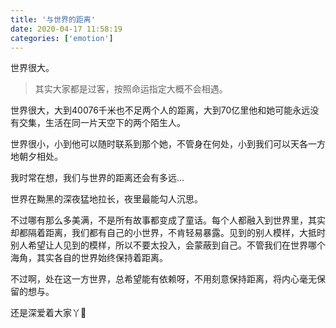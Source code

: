 ```yaml
---
title: '与世界的距离'
date: 2020-04-17 11:58:19
categories: ['emotion']
---
```

世界很大。

<!-- more -->
> 其实大家都是过客，按照命运指定大概不会相遇。

世界很大，大到40076千米也不足两个人的距离，大到70亿里他和她可能永远没有交集，生活在同一片天空下的两个陌生人。

世界很小，小到他可以随时联系到那个她，不管身在何处，小到我们可以天各一方地朝夕相处。

我时常在想，我们与世界的距离还会有多远...

世界在黝黑的深夜猛地拉长，夜里最能勾人沉思。

不过哪有那么多美满，不是所有故事都变成了童话。每个人都融入到世界里，其实却都隔着距离，我们都有自己的小世界，不肯轻易暴露。见到的别人模样，大抵时别人希望让人见到的模样，所以不要太投入，会蒙蔽到自己。不管我们在世界哪个海角，其实各自的世界始终保持着距离。




不过啊，处在这一方世界，总希望能有依赖呀，不用刻意保持距离，将内心毫无保留的想与。

还是深爱着大家丫💖

